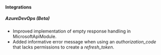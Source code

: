 
#### Integrations
##### AzureDevOps (Beta)
- Improved implementation of empty response handling in MicrosoftApiModule.
- Added informative error message when using an *authorization_code* that lacks permissions to create a *refresh_token*. 
